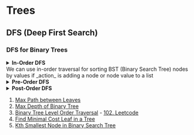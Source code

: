 # Trees

## DFS (Deep First Search)

### DFS for Binary Trees

<details>
<summary><b>In-Order DFS</b></summary>

```java
private void dfs(TreeNode node) {
  if (node == null) return;
  dfs(node.left);
  // action
  dfs(node.left);
}
```
</details>
We can use in-order traversal for sorting BST (Binary Search Tree) nodes by values if _action_ is adding a node or node value to a list

<details>
<summary><b>Pre-Order DFS</b></summary>
```java
private void dfs(TreeNode node) {
  if (node == null) return;
  // action
  dfs(node.left);
  dfs(node.left);
}
```
</details>

<details>
<summary><b>Post-Order DFS</b></summary>
```java
private void dfs(TreeNode node) {
  if (node == null) return;
  dfs(node.left);
  dfs(node.left);
  // action
}
```
</details>

1. [Max Path between Leaves](https://github.com/LenarBad/interview-questions/blob/main/trees/max-path-sum-between-leaves-in-beenary-tree.java)
2. [Max Depth of Binary Tree](https://github.com/LenarBad/interview-questions/blob/main/trees/max-depth-of-binary-tree.java)
3. [Binary Tree Level Order Traversal](https://github.com/LenarBad/interview-questions/blob/main/trees/tree-level-order-traversal.java) - [102. Leetcode](https://leetcode.com/problems/binary-tree-level-order-traversal/)
4. [Find Minimal Cost Leaf in a Tree](https://github.com/LenarBad/interview-questions/blob/main/trees/minimal-cost-leaf-in-tree.java)
5. [Kth Smallest Node in Binary Search Tree](https://github.com/LenarBad/interview-questions/blob/main/trees/kth-smallest-node-in-bst.java)

